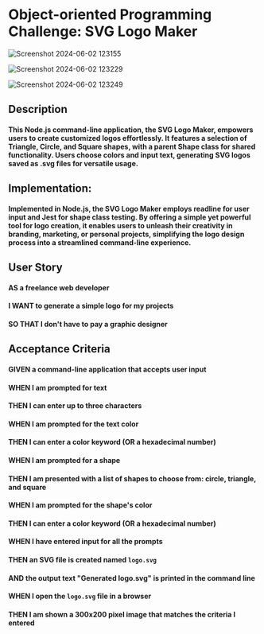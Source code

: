 # Object-oriented Programming Challenge: SVG Logo Maker

![Screenshot 2024-06-02 123155](https://github.com/imooon/OOP-SVG-Logo-Maker/assets/110244046/2d9f76b6-23d6-460f-b586-b561cbcd5a1b)

![Screenshot 2024-06-02 123229](https://github.com/imooon/OOP-SVG-Logo-Maker/assets/110244046/b5dadd11-b08d-4bd3-a12a-997c6aa17197)

![Screenshot 2024-06-02 123249](https://github.com/imooon/OOP-SVG-Logo-Maker/assets/110244046/9b71511d-4733-464e-828c-b184ddf5e0c2)

## Description

#### This Node.js command-line application, the SVG Logo Maker, empowers users to create customized logos effortlessly. It features a selection of Triangle, Circle, and Square shapes, with a parent Shape class for shared functionality. Users choose colors and input text, generating SVG logos saved as .svg files for versatile usage.

## Implementation:

#### Implemented in Node.js, the SVG Logo Maker employs readline for user input and Jest for shape class testing. By offering a simple yet powerful tool for logo creation, it enables users to unleash their creativity in branding, marketing, or personal projects, simplifying the logo design process into a streamlined command-line experience.

## User Story

#### AS a freelance web developer
#### I WANT to generate a simple logo for my projects
#### SO THAT I don't have to pay a graphic designer

## Acceptance Criteria

#### GIVEN a command-line application that accepts user input
#### WHEN I am prompted for text
#### THEN I can enter up to three characters
#### WHEN I am prompted for the text color
#### THEN I can enter a color keyword (OR a hexadecimal number)
#### WHEN I am prompted for a shape
#### THEN I am presented with a list of shapes to choose from: circle, triangle, and square
#### WHEN I am prompted for the shape's color
#### THEN I can enter a color keyword (OR a hexadecimal number)
#### WHEN I have entered input for all the prompts
#### THEN an SVG file is created named `logo.svg`
#### AND the output text "Generated logo.svg" is printed in the command line
#### WHEN I open the `logo.svg` file in a browser
#### THEN I am shown a 300x200 pixel image that matches the criteria I entered
